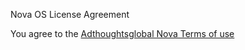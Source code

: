 Nova OS License Agreement

You agree to the [Adthoughtsglobal Nova Terms of use](https://github.com/adthoughtsglobal/Nova-OS/blob/634dc3a41c77c661cf725b85ea8ba71d27aeae0e/Adthoughtsglobal%20Nova%20Terms%20of%20use)
